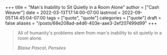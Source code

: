 +++
title = "Man's Inability to Sit Quietly in a Room Alone"
author = ["Cash Weaver"]
date = 2022-03-13T17:14:00-07:00
lastmod = 2022-09-05T14:45:04-07:00
tags = ["quote", "quote"]
categories = ["quote"]
draft = false
aliases = "/posts/68e208ad-a4d6-403e-aae3-2ef207499d99"
+++

> All of humanity's problems stem from man's inability to sit quietly in a room alone.
>
> _Blaise Pascal_, _Pensées_
